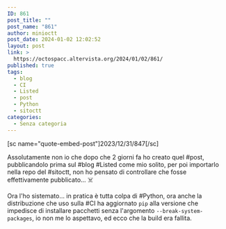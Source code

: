 ```yaml
---
ID: 861
post_title: ""
post_name: "861"
author: minioctt
post_date: 2024-01-02 12:02:52
layout: post
link: >
  https://octospacc.altervista.org/2024/01/02/861/
published: true
tags:
  - blog
  - CI
  - Listed
  - post
  - Python
  - sitoctt
categories:
  - Senza categoria
---
```

<!-- wp:paragraph -->
<p>[sc name="quote-embed-post"]2023/12/31/847[/sc]</p>
<!-- /wp:paragraph -->

<!-- wp:paragraph -->
<p>Assolutamente non io che dopo che 2 giorni fa ho creato quel #post, pubblicandolo prima sul #blog #Listed come mio solito, per poi importarlo nella repo del #sitoctt, non ho pensato di controllare che fosse effettivamente pubblicato... ☠️</p>
<!-- /wp:paragraph -->

<!-- wp:paragraph -->
<p>Ora l'ho sistemato... in pratica è tutta colpa di #Python, ora anche la distribuzione che uso sulla #CI ha aggiornato <code>pip</code> alla versione che impedisce di installare pacchetti senza l'argomento <code>--break-system-packages</code>, io non me lo aspettavo, ed ecco che la build era fallita. </p>
<!-- /wp:paragraph -->